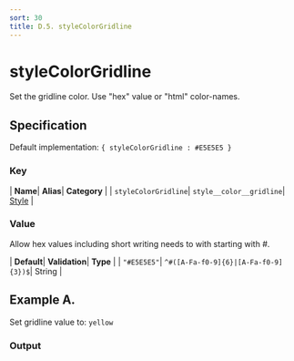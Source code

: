 ```yaml
---
sort: 30
title: D.5. styleColorGridline
---
```

# styleColorGridline

Set the gridline color. Use "hex" value or "html" color-names.


## Specification

Default implementation: ```{ styleColorGridline : #E5E5E5 }```

### Key

| **Name**| **Alias**| **Category** |
| ```styleColorGridline```| ```style__color__gridline```| [Style](../options/#style) |

### Value

Allow hex values including short writing needs to with starting with #.

| **Default**| **Validation**| **Type** |
| ```"#E5E5E5"```| ```^#([A-Fa-f0-9]{6}|[A-Fa-f0-9]{3})$```| String |



## Example A.

Set gridline value to: ```yellow```

### Output

  <div id="a">
      <script> 
          d3.statosio( 
    file, 
    "domain", 
    [ "mobile" ], 
    { "styleColorGridline" : "yellow", "view__dom_id" : "a" }
)

      </script>
  </div>

Open output in a [blank window](../sources/styleColorGridline--example-a.html){:target="_self"}. 
Download examples [as zip](../sources/styleColorGridline.zip){:target="_blank"}. 

### Parameters

This dataset shows the mobile google pagerank performance score for a certain website.

| | **Value** | **Type** |
|------:|:------|:------|
| **Source** | ["../data/performance.json"](../data/performance.json) | String |
| **X** | ```"domain"``` | String |
| **Y** | ```[ "mobile" ]``` | Array |
| **Options** | ```{ "styleColorGridline" : "yellow" }``` | Object |


### Source Code

* Invoke Function

```javascript
d3.statosio( 
    file, 
    "domain", 
    [ "mobile" ], 
    { "styleColorGridline" : "yellow" }
)
```

* HTML Implementation

```html
<!DOCTYPE html>
<head>
    <title>d3.statosio - styleColorGridline</title>
    <meta content="text/html;charset=utf-8" http-equiv="Content-Type">
    <meta content="utf-8" http-equiv="encoding">
    <script src="https://cdnjs.cloudflare.com/ajax/libs/d3/6.2.0/d3.js"></script>
    <script src="../libs/statosio.js"></script>
</head>
<body>
    <script>
        d3.json( "../data/performance.json" )
            .then( ( file ) => {
                d3.statosio( 
                    file, 
                    "domain", 
                    [ "mobile" ], 
                    { "styleColorGridline" : "yellow" }
                )
            } )
    </script>
</body>
```
## Example B.

Set gridline value to: ```#f59351```

### Output

  <div id="b">
      <script> 
          d3.statosio( 
    file, 
    "domain", 
    [ "mobile" ], 
    { "styleColorGridline" : "#f59351", "view__dom_id" : "b" }
)

      </script>
  </div>

Open output in a [blank window](../sources/styleColorGridline--example-b.html){:target="_self"}. 
Download examples [as zip](../sources/styleColorGridline.zip){:target="_blank"}. 

### Parameters

This dataset shows the mobile google pagerank performance score for a certain website.

| | **Value** | **Type** |
|------:|:------|:------|
| **Source** | ["../data/performance.json"](../data/performance.json) | String |
| **X** | ```"domain"``` | String |
| **Y** | ```[ "mobile" ]``` | Array |
| **Options** | ```{ "styleColorGridline" : "#f59351" }``` | Object |


### Source Code

* Invoke Function

```javascript
d3.statosio( 
    file, 
    "domain", 
    [ "mobile" ], 
    { "styleColorGridline" : "#f59351" }
)
```

* HTML Implementation

```html
<!DOCTYPE html>
<head>
    <title>d3.statosio - styleColorGridline</title>
    <meta content="text/html;charset=utf-8" http-equiv="Content-Type">
    <meta content="utf-8" http-equiv="encoding">
    <script src="https://cdnjs.cloudflare.com/ajax/libs/d3/6.2.0/d3.js"></script>
    <script src="../libs/statosio.js"></script>
</head>
<body>
    <script>
        d3.json( "../data/performance.json" )
            .then( ( file ) => {
                d3.statosio( 
                    file, 
                    "domain", 
                    [ "mobile" ], 
                    { "styleColorGridline" : "#f59351" }
                )
            } )
    </script>
</body>
```
